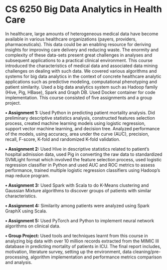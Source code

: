 # CS 6250 Big Data Analytics in Health Care 

In healthcare, large amounts of heterogeneous medical data have become available in various healthcare organizations (payers, providers, pharmaceuticals). This data could be an enabling resource for deriving insights for improving care delivery and reducing waste. The enormity and complexity of these data-sets present great challenges in analyses and subsequent applications to a practical clinical environment. This course introduced the characteristics of medical data and associated data mining challenges on dealing with such data. We covered various algorithms and systems for big data analytics in the context of concrete healthcare analytic applications such as predictive modeling, computational phenotyping and patient similarity. Used a big data analytics system such as Hadoop family (Hive, Pig, HBase), Spark and Graph DB. Used Docker container for code implementation.
This course consisted of five assignments and a group project. 

**•	Assignment 1:** Used Python in predicting patient mortality analysis. Did preliminary descriptive statistics analysis, constructed features selection process, created machine learning models using logistic regression, support vector machine learning, and decision tree. Analyzed performance of the models, using accuracy, area under the curve (AUC), precision, recall, F-score, K-fold and randomized K-fold validation. <br />

**•	 Assignment 2:** Used Hive in descriptive statistics related to patient’s hospital admission data, used Pig in converting the raw data to standardized SVMLight format which involved the feature selection process, used logistic regression classifier in Python and used AUC and ROC metrics to assess performance, trained multiple logistic regression classifiers using Hadoop’s map reduce program. <br /> 

**•	Assignment 3:** Used Spark with Scala to do K-Means clustering and Gaussian Mixture algorithms to discover groups of patients with similar characteristics. <br />

**•	Assignment 4:** Similarity among patients were analyzed using Spark GraphX using Scala.<br />

**•	Assignment 5:** Used PyTorch and Python to implement neural network algorithms on clinical data. <br />

**•	Group Project:** Used tools and techniques learnt from this course in analyzing big data with over 10 million records extracted from the MIMIC III database in predicting mortality of patients in ICU. The final report includes, motivation, literature survey, setting up the environment, data cleaning/pre-processing, algorithm implementation and performance metrics comparison and analysis. <br />

